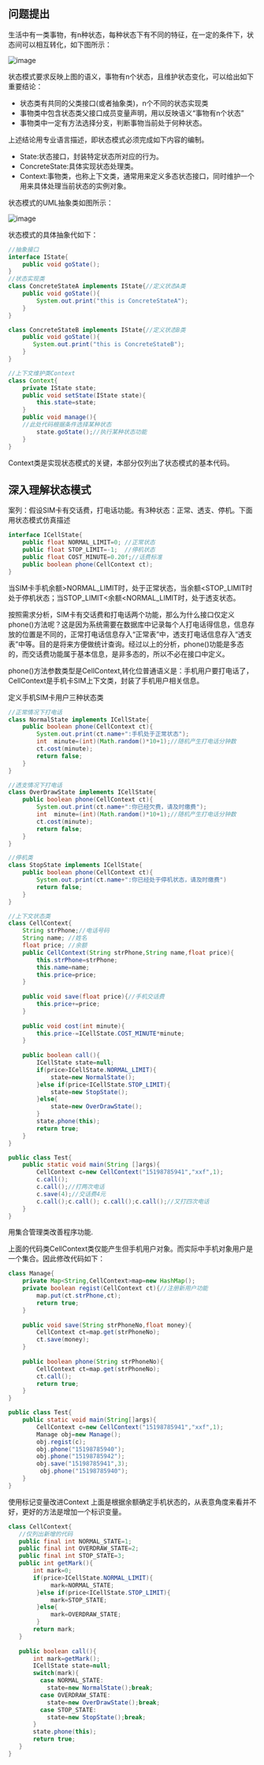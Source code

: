 ## 问题提出
生活中有一类事物，有n种状态，每种状态下有不同的特征，在一定的条件下，状态间可以相互转化，如下图所示：

![image](https://xuxingfan.github.io/DesignPattern/zhuangtai1.png)

状态模式要求反映上图的语义，事物有n个状态，且维护状态变化，可以给出如下重要结论：

- 状态类有共同的父类接口(或者抽象类)，n个不同的状态实现类
- 事物类中包含状态类父接口成员变量声明，用以反映语义“事物有n个状态”
- 事物类中一定有方法选择分支，判断事物当前处于何种状态。

上述结论用专业语言描述，即状态模式必须完成如下内容的编制。

- State:状态接口，封装特定状态所对应的行为。
- ConcreteState:具体实现状态处理类。
- Context:事物类，也称上下文类，通常用来定义多态状态接口，同时维护一个用来具体处理当前状态的实例对象。

状态模式的UML抽象类如图所示：

![image](https://xuxingfan.github.io/DesignPattern/zhuangtai2.png)

状态模式的具体抽象代如下：

```java
//抽象接口
interface IState{
    public void goState();
}
//状态实现类
class ConcreteStateA implements IState{//定义状态A类
    public void goState(){
        System.out.print("this is ConcreteStateA");
    }
}

class ConcreteStateB implements IState{//定义状态B类
    public void goState(){
       System.out.print("this is ConcreteStateB"); 
    }
}

//上下文维护类Context
class Context{
    private IState state;
    public void setState(IState state){
        this.state=state;
    }
    public void manage(){
    //此处代码根据条件选择某种状态
        state.goState();//执行某种状态功能
    }
}
```
Context类是实现状态模式的关键，本部分仅列出了状态模式的基本代码。

## 深入理解状态模式

案列：假设SIM卡有交话费，打电话功能。有3种状态：正常、透支、停机。下面用状态模式仿真描述


```java
interface ICellState{
    public float NORMAL_LIMIT=0; //正常状态
    public float STOP_LIMIT=-1;  //停机状态
    public float COST_MINUTE=0.20f;//话费标准
    public boolean phone(CellContext ct);
}
```
当SIM卡手机余额>NORMAL_LIMIT时，处于正常状态，当余额<STOP_LIMIT时处于停机状态；当STOP_LIMIT<余额<NORMAL_LIMIT时，处于透支状态。

按照需求分析，SIM卡有交话费和打电话两个功能，那么为什么接口仅定义phone()方法呢？这是因为系统需要在数据库中记录每个人打电话得信息，信息存放的位置是不同的，正常打电话信息存入“正常表”中，透支打电话信息存入“透支表”中等。目的是将来方便做统计查询。经过以上的分析，phone()功能是多态的，而交话费功能属于基本信息，是非多态的，所以不必在接口中定义。

phone()方法参数类型是CellContext,转化位普通语义是：手机用户要打电话了，CellContext是手机卡SIM上下文类，封装了手机用户相关信息。

定义手机SIM卡用户三种状态类

```java
//正常情况下打电话
class NormalState implements ICellState{
    public boolean phone(CellContext ct){
        System.out.print(ct.name+":手机处于正常状态");
        int  minute=(int)(Math.random()*10+1);//随机产生打电话分钟数
        ct.cost(minute);
        return false;
    }
}

//透支情况下打电话
class OverDrawState implements ICellState{
    public boolean phone(CellContext ct){
        System.out.print(ct.name+":你已经欠费，请及时缴费");
        int  minute=(int)(Math.random()*10+1);//随机产生打电话分钟数
        ct.cost(minute);
        return false;
    }
}

//停机类
class StopState implements ICellState{
    public boolean phone(CellContext ct){
        System.out.print(ct.name+":你已经处于停机状态，请及时缴费") 
        return false;
    }
}

//上下文状态类
class CellContext{
    String strPhone;//电话号码
    String name; //姓名
    float price; //余额
    public CellContext(String strPhone,String name,float price){
        this.strPhone=strPhone;
        this.name=name;
        this.price=price; 
    }
    
    public void save(float price){//手机交话费
        this.price+=price;
    }
    
    public void cost(int minute){
        this.price-=ICellState.COST_MINUTE*minute;
    }
    
    public boolean call(){
        ICellState state=null;
        if(price>ICellState.NORMAL_LIMIT){
            state=new NormalState();
        }else if(price<ICellState.STOP_LIMIT){
            state=new StopState();
        }else{
            state=new OverDrawState();
        }
        state.phone(this);
        return true;
    }
}

public class Test{
    public static void main(String []args){
        CellContext c=new CellContext("15198785941","xxf",1);
        c.call();
        c.call();//打两次电话
        c.save(4);//交话费4元
        c.call();c.call(); c.call();c.call();//又打四次电话
    }
}
```

用集合管理类改善程序功能.

上面的代码类CellContext类仅能产生但手机用户对象。而实际中手机对象用户是一个集合。因此修改代码如下：

```java
class Manage{
    private Map<String,CellContext>map=new HashMap();
    private boolean regist(CellContext ct){//注册新用户功能
        map.put(ct.strPhone,ct);
        return true;
    }
    
    public void save(String strPhoneNo,float money){
        CellContext ct=map.get(strPhoneNo);
        ct.save(money);
    }
    
    public boolean phone(String strPhoneNo){
        CellContext ct=map.get(strPhoneNo);
        ct.call();
        return true;
    }
}

public class Test{
    public static void main(String[]args){
        CellContext c=new CellContext("15198785941","xxf",1);
        Manage obj=new Manage();
        obj.regist(c);
        obj.phone("15198785940");
        obj.phone("15198785942");
        obj.save("15198785941",3);
         obj.phone("15198785940");
    }
}
```

使用标记变量改进Context
上面是根据余额确定手机状态的，从表意角度来看并不好，更好的方法是增加一个标识变量。

```java
class CellContext{
   //仅列出新增的代码
   public final int NORMAL_STATE=1;
   public final int OVERDRAW_STATE=2;
   public final int STOP_STATE=3;
   public int getMark(){
       int mark=0;
       if(price>ICellState.NORMAL_LIMIT){
            mark=NORMAL_STATE;
        }else if(price<ICellState.STOP_LIMIT){
            mark=STOP_STATE;
        }else{
            mark=OVERDRAW_STATE;
        }
       return mark;
   }
   
   public boolean call(){
       int mark=getMark();
       ICellState state=null;
       switch(mark){
         case NORMAL_STATE:
           state=new NormalState();break;
         case OVERDRAW_STATE:
           state=new OverDrawState();break;
         case STOP_STATE:
           state=new StopState();break;
       }
       state.phone(this);
       return true;
   }
}
```


